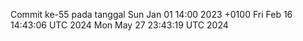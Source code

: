 Commit ke-55 pada tanggal Sun Jan 01 14:00 2023 +0100
Fri Feb 16 14:43:06 UTC 2024
Mon May 27 23:43:19 UTC 2024
